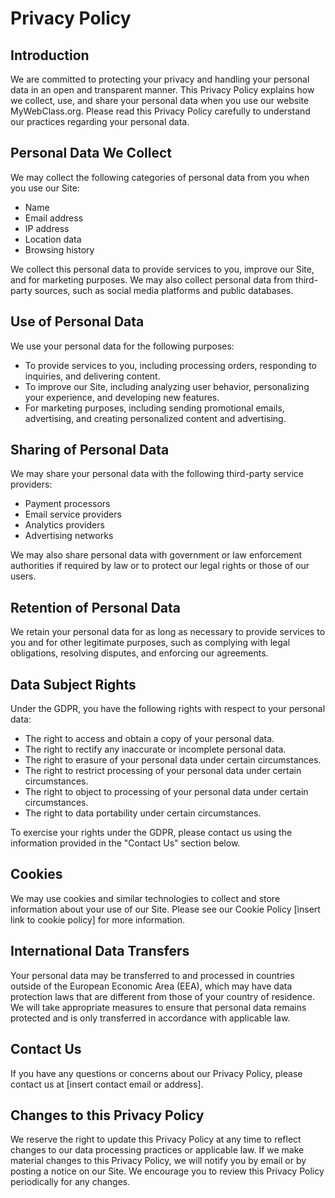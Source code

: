 # Privacy Policy

## Introduction

We are committed to protecting your privacy and handling your personal data in an open and transparent manner. This Privacy Policy explains how we collect, use, and share your personal data when you use our website MyWebClass.org. Please read this Privacy Policy carefully to understand our practices regarding your personal data.

## Personal Data We Collect

We may collect the following categories of personal data from you when you use our Site:

- Name
- Email address
- IP address
- Location data
- Browsing history

We collect this personal data to provide services to you, improve our Site, and for marketing purposes. We may also collect personal data from third-party sources, such as social media platforms and public databases.

## Use of Personal Data

We use your personal data for the following purposes:

- To provide services to you, including processing orders, responding to inquiries, and delivering content.
- To improve our Site, including analyzing user behavior, personalizing your experience, and developing new features.
- For marketing purposes, including sending promotional emails, advertising, and creating personalized content and advertising.

## Sharing of Personal Data

We may share your personal data with the following third-party service providers:

- Payment processors
- Email service providers
- Analytics providers
- Advertising networks

We may also share personal data with government or law enforcement authorities if required by law or to protect our legal rights or those of our users.

## Retention of Personal Data

We retain your personal data for as long as necessary to provide services to you and for other legitimate purposes, such as complying with legal obligations, resolving disputes, and enforcing our agreements.

## Data Subject Rights

Under the GDPR, you have the following rights with respect to your personal data:

- The right to access and obtain a copy of your personal data.
- The right to rectify any inaccurate or incomplete personal data.
- The right to erasure of your personal data under certain circumstances.
- The right to restrict processing of your personal data under certain circumstances.
- The right to object to processing of your personal data under certain circumstances.
- The right to data portability under certain circumstances.

To exercise your rights under the GDPR, please contact us using the information provided in the "Contact Us" section below.

## Cookies

We may use cookies and similar technologies to collect and store information about your use of our Site. Please see our Cookie Policy [insert link to cookie policy] for more information.

## International Data Transfers

Your personal data may be transferred to and processed in countries outside of the European Economic Area (EEA), which may have data protection laws that are different from those of your country of residence. We will take appropriate measures to ensure that personal data remains protected and is only transferred in accordance with applicable law.

## Contact Us

If you have any questions or concerns about our Privacy Policy, please contact us at [insert contact email or address].

## Changes to this Privacy Policy

We reserve the right to update this Privacy Policy at any time to reflect changes to our data processing practices or applicable law. If we make material changes to this Privacy Policy, we will notify you by email or by posting a notice on our Site. We encourage you to review this Privacy Policy periodically for any changes.
